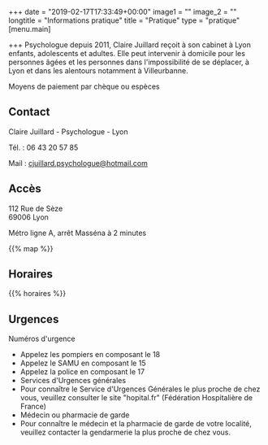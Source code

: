 +++
date = "2019-02-17T17:33:49+00:00"
image1 = ""
image_2 = ""
longtitle = "Informations pratique"
title = "Pratique"
type = "pratique"
[menu.main]

+++
Psychologue depuis 2011, Claire Juillard reçoit à son cabinet à Lyon enfants, adolescents et adultes. Elle peut intervenir à domicile pour les personnes âgées et les personnes dans l'impossibilité de se déplacer, à Lyon et dans les alentours notamment à Villeurbanne.

Moyens de paiement par chèque ou espèces

## Contact

Claire Juillard - Psychologue - Lyon

Tél. : 06 43 20 57 85

Mail : cjuillard.psychologue@hotmail.com

## Accès

112 Rue de Sèze  
69006 Lyon

Métro ligne A, arrêt Masséna à 2 minutes

{{% map %}}

## Horaires

{{% horaires %}}

## Urgences

Numéros d'urgence

* Appelez les pompiers en composant le 18
* Appelez le SAMU en composant le 15
* Appelez la police en composant le 17
* Services d'Urgences générales
* Pour connaître le Service d'Urgences Générales le plus proche de chez vous, veuillez consulter le site "hopital.fr" (Fédération Hospitalière de France)
* Médecin ou pharmacie de garde
* Pour connaître le médecin et la pharmacie de garde de votre localité, veuillez contacter la gendarmerie la plus proche de chez vous.